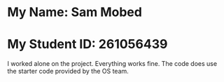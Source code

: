 # My Name: Sam Mobed #
# My Student ID: 261056439 #

I worked alone on the project. Everything works fine. The code does use the starter code provided by the OS team. 
